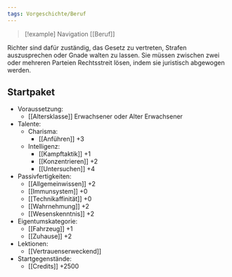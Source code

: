 ```yaml
---
tags: Vorgeschichte/Beruf
---
```

> [!example] Navigation 
>  [[Beruf]]

Richter sind dafür zuständig, das Gesetz zu vertreten, Strafen auszusprechen oder Gnade walten zu lassen. Sie müssen zwischen zwei oder mehreren Parteien Rechtsstreit lösen, indem sie juristisch abgewogen werden. 


## Startpaket
- Voraussetzung:
	- [[Altersklasse]] Erwachsener oder Alter Erwachsener
- Talente:
	- Charisma:
		- [[Anführen]] +3
	- Intelligenz:
		- [[Kampftaktik]] +1
		- [[Konzentrieren]] +2
		- [[Untersuchen]] +4
- Passivfertigkeiten:
	- [[Allgemeinwissen]] +2
	- [[Immunsystem]] +0
	- [[Technikaffinität]] +0
	- [[Wahrnehmung]] +2
	- [[Wesenskenntnis]] +2
- Eigentumskategorie:
	- [[Fahrzeug]] +1
	- [[Zuhause]] +2
- Lektionen:
	- [[Vertrauenserweckend]]
- Startgegenstände: 
	- [[Credits]] +2500
